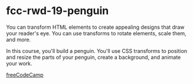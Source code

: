 # fcc-rwd-19-penguin

You can transform HTML elements to create appealing designs that draw your reader's eye. You can use transforms to rotate elements, scale them, and more.

In this course, you'll build a penguin. You'll use CSS transforms to position and resize the parts of your penguin, create a background, and animate your work.

[freeCodeCamp](https://www.freecodecamp.org/learn/2022/responsive-web-design/learn-css-transforms-by-building-a-penguin/step-1)
